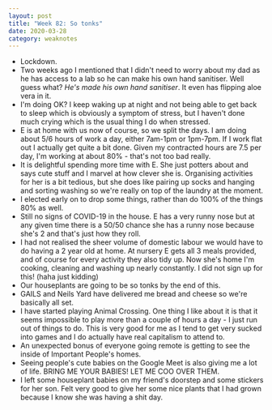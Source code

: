 ```yaml
---
layout: post
title: "Week 82: So tonks"
date: 2020-03-28
category: weaknotes
---
```

* Lockdown.
* Two weeks ago I mentioned that I didn't need to worry about my dad as he has access to a lab so he can make his own hand sanitiser. Well guess what? _He's made his own hand sanitiser_. It even has flipping aloe vera in it.
* I'm doing OK? I keep waking up at night and not being able to get back to sleep which is obviously a symptom of stress, but I haven't done much crying which is the usual thing I do when stressed.
* E is at home with us now of course, so we split the days. I am doing about 5/6 hours of work a day, either 7am-1pm or 1pm-7pm. If I work flat out I actually get quite a bit done. Given my contracted hours are 7.5 per day, I'm working at about 80% - that's not too bad really.
* It is delightful spending more time with E. She just potters about and says cute stuff and I marvel at how clever she is. Organising activities for her is a bit tedious, but she does like pairing up socks and hanging and sorting washing so we're really on top of the laundry at the moment.
* I elected early on to drop some things, rather than do 100% of the things 80% as well.
* Still no signs of COVID-19 in the house. E has a very runny nose but at any given time there is a 50/50 chance she has a runny nose because she's 2 and that's just how they roll.
* I had not realised the sheer volume of domestic labour we would have to do having a 2 year old at home. At nursery E gets all 3 meals provided, and of course for every activity they also tidy up. Now she's home I'm cooking, cleaning and washing up nearly constantly. I did not sign up for this! (haha just kidding)
* Our houseplants are going to be so tonks by the end of this.
* GAILS and Neils Yard have delivered me bread and cheese so we're basically all set.
* I have started playing Animal Crossing. One thing I like about it is that it seems impossible to play more than a couple of hours a day - I just run out of things to do. This is very good for me as I tend to get very sucked into games and I do actually have real capitalism to attend to.
* An unexpected bonus of everyone going remote is getting to see the inside of Important People's homes.
* Seeing people's cute babies on the Google Meet is also giving me a lot of life. BRING ME YOUR BABIES! LET ME COO OVER THEM.
* I left some houseplant babies on my friend's doorstep and some stickers for her son. Felt very good to give her some nice plants that I had grown because I know she was having a shit day.
